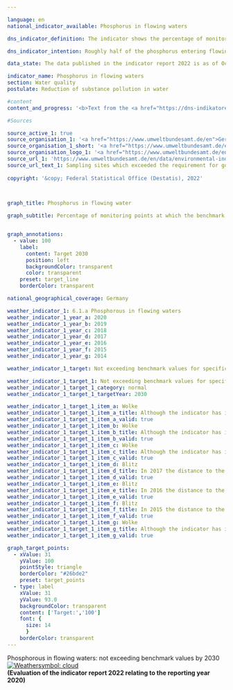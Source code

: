 ```yaml
---

language: en    
national_indicator_available: Phosphorus in flowing waters    

dns_indicator_definition: The indicator shows the percentage of monitoring sites at which the benchmark values for good ecological status are achieved for the relevant water types with regard to phosphorus in flowing waters.    

dns_indicator_intention: Roughly half of the phosphorus entering flowing water in Germany today comes from agriculture, and the other half is from cities (municipal water treatment plants and rainwater run-off).<br>Together with nitrate pollution, it is one of the reasons why a surfeit of nutrients (eutrophication) occurs in rivers, lakes and seas. The consequences of this are algae growth, oxygen depletion and even fish mortality or the growth of toxic blue-green algae. For this reason, adherence at all monitoring sites to the benchmark values indicated in the Ordinance on the Protection of Surface Waters (Oberflächengewässerverordnung) for the relevant water types was defined as a goal for 2030.    

data_state: The data published in the indicator report 2022 is as of Oct 31 2022. The data shown on this platform is updated regularly, so that more current data may be available online than published in the <a href="https://dns-indikatoren.de/en/facts_publications/">indicator report 2022</a>.    

indicator_name: Phosphorus in flowing waters    
section: Water quality    
postulate: Reduction of substance pollution in water    

#content     
content_and_progress: '<b>Text from the <a href="https://dns-indikatoren.de/en/facts_publications/">Indicator Report 2021&nbsp;</a></b><br><br>The pollution of rivers with phosphorus is measured by the Länder as part of their monitoring under the <abbr title="European Union"  tabindex="0">EU</abbr> Water Framework Directive. The data used for the indicator are taken from the surveillance network, which comprises some 250&nbsp;monitoring sites. In most cases, the monitoring sites were established in the main flows of the large rivers and at the mouths of important tributaries. The data are compiled by the Federal Environment Agency on the basis of information from the German Working Group on Water Issues of the Länder and the Federal Government (<abbr title="German Working Group on Water Issues of the Länder and the Federal Government"  tabindex="0">LAWA</abbr>).<br><br>Each of the figures used to calculate the indicator value shows whether the annual average reading from a particular monitoring site adhered to or fell below the benchmark value but not the extent to which the threshold was exceeded. The information from the individual monitoring sites is presented in aggregated form. Accordingly, the value of the indicator depends on the number of monitoring sites and how representative their distribution is. Lakes and other bodies of water are not covered by the indicator.<br><br>Since the different bodies of water react with differing levels of sensitivity to nutrients such as phosphorous, the precise benchmark values vary. The vast majority of flowing waters use the benchmark value of 0.1&nbsp;<abbr title="Miligrams per litre"  tabindex="0">mg/l</abbr> of phosphorous. In organic substrate-dominated rivers, the benchmark value is 0.15&nbsp;<abbr title="Miligrams per litre"  tabindex="0">mg/l</abbr>, for marshland streams 0.3&nbsp;<abbr title="Miligrams per litre"  tabindex="0">mg/l</abbr> and for transitional waters influenced by tidal movement 0.045&nbsp;<abbr title="Miligrams per litre"  tabindex="0">mg/l</abbr>.<br><br>The indicators of phosphorous and nitrate levels (6.1.a and 6.1.b) cover two key aspects of water quality. However, there are other, additional components such as the existence of natural habitats around water bodies and the exposure to pollutants (such as pesticides, metals, medicines), all of which are also relevant to water quality. Phosphorous generally enters a body of water through the input of phosphates.<br><br>In 2018, the annual average of values measured was below the benchmark value at 44% of the monitoring points at rivers. 50% of the monitoring points showed average concentrations of up to twice the benchmark value, while 4% of the monitoring points were in the range of up to four times the benchmark value (not shown in the chart). The remaining 2% showed even higher concentrations.<br><br>When viewed over time, the proportion of monitoring points not exceeding the benchmark value has continuously increased and has doubled since 1990. However, the percentage rate of monitoring points with concentrations of up to twice the benchmark value tripled during the same period. Conversely, the share of monitoring points with even higher values has fallen significantly since the early 1990s. The level of pollution has been reduced significantly thanks in particular to the introduction of phosphate-free detergents and the specification of threshold values for the discharge of treated waste water.<br><br>Considering the average trend of the last five years, the indicator has developed slightly positively. The goal of not exceeding the specified threshold value at all monitoring points was still clearly missed.<br><br>'    

#Sources    

source_active_1: true
source_organisation_1: '<a href="https://www.umweltbundesamt.de/en">German Environment Agency on the basis of data from the German Working Group on Water Issues of the Länder and the Federal Government (LAWA)</a>'
source_organisation_1_short: '<a href="https://www.umweltbundesamt.de/en" target="_blank">German Environment Agency on the basis of data from the German Working Group on Water Issues of the Länder and the Federal Government (LAWA)</a>'
source_organisation_logo_1: '<a href="https://www.umweltbundesamt.de/en" target="_blank"><img src="https://dnsUpgradeEnvironment.github.io/dns-indicators/public/OrgImgEn/uba.png" alt="German Environment Agency on the basis of data from the German Working Group on Water Issues of the Länder and the Federal Government (LAWA)" title=" Click here to visit the homepage of the organizationGerman Environment Agency on the basis of data from the German Working Group on Water Issues of the Länder and the Federal Government (LAWA)" style="height:60px; width:148px; border: transparent"/></a>'
source_url_1: 'https://www.umweltbundesamt.de/en/data/environmental-indicators/indicator-river-eutrophication-phosphorus'
source_url_text_1: Sampling sites which exceeded the requirement for good status for total phosphorus in rivers
    
copyright: '&copy; Federal Statistical Office (Destatis), 2022'    

    

graph_title: Phosphorus in flowing water    

graph_subtitle: Percentage of monitoring points at which the benchmark values for good ecological status for total phosphorous in flowing waters is not exceeded    


graph_annotations:
  - value: 100
    label:
      content: Target 2030
      position: left
      backgroundColor: transparent
      color: transparent
    preset: target_line
    borderColor: transparent        

national_geographical_coverage: Germany    

weather_indicator_1: 6.1.a Phosphorous in flowing waters
weather_indicator_1_year_a: 2020
weather_indicator_1_year_b: 2019
weather_indicator_1_year_c: 2018
weather_indicator_1_year_d: 2017
weather_indicator_1_year_e: 2016
weather_indicator_1_year_f: 2015
weather_indicator_1_year_g: 2014

weather_indicator_1_target: Not exceeding benchmark values for specific types of water bodies at all monitoring points by 2030

weather_indicator_1_target_1: Not exceeding benchmark values for specific types of water bodies at all monitoring points by 2030
weather_indicator_1_target_1_category: normal
weather_indicator_1_target_1_targetYear: 2030

weather_indicator_1_target_1_item_a: Wolke
weather_indicator_1_target_1_item_a_title: Although the indicator has in 2020 been moving in the desired direction toward the target, if the trend had to continued, the target would have been missed in the target year by more than 20% of the difference between the target value and the value at that time.
weather_indicator_1_target_1_item_a_valid: true
weather_indicator_1_target_1_item_b: Wolke
weather_indicator_1_target_1_item_b_title: Although the indicator has in 2019 been moving in the desired direction toward the target, if the trend had to continued, the target would have been missed in the target year by more than 20% of the difference between the target value and the value at that time.
weather_indicator_1_target_1_item_b_valid: true
weather_indicator_1_target_1_item_c: Wolke
weather_indicator_1_target_1_item_c_title: Although the indicator has in 2018 been moving in the desired direction toward the target, if the trend had to continued, the target would have been missed in the target year by more than 20% of the difference between the target value and the value at that time.
weather_indicator_1_target_1_item_c_valid: true
weather_indicator_1_target_1_item_d: Blitz
weather_indicator_1_target_1_item_d_title: In 2017 the distance to the target was constantly high or had increased. Thus, the indicator did not develop in the desired direction.
weather_indicator_1_target_1_item_d_valid: true
weather_indicator_1_target_1_item_e: Blitz
weather_indicator_1_target_1_item_e_title: In 2016 the distance to the target was constantly high or had increased. Thus, the indicator did not develop in the desired direction.
weather_indicator_1_target_1_item_e_valid: true
weather_indicator_1_target_1_item_f: Blitz
weather_indicator_1_target_1_item_f_title: In 2015 the distance to the target was constantly high or had increased. Thus, the indicator did not develop in the desired direction.
weather_indicator_1_target_1_item_f_valid: true
weather_indicator_1_target_1_item_g: Wolke
weather_indicator_1_target_1_item_g_title: Although the indicator has in 2014 been moving in the desired direction toward the target, if the trend had to continued, the target would have been missed in the target year by more than 20% of the difference between the target value and the value at that time.
weather_indicator_1_target_1_item_g_valid: true    

graph_target_points:
  - xValue: 31
    yValue: 100
    pointStyle: triangle
    borderColor: "#26bde2"
    preset: target_points
  - type: label
    xValue: 31
    yValue: 93.0
    backgroundColor: transparent
    content: ['Target:','100']
    font: {
      size: 14
      }
    borderColor: transparent    
---
```



<div>
  <div class="my-header">
    <label class="default">Phosphorous in flowing waters: not exceeding benchmark values by 2030
      <a href="https://dnsUpgradeEnvironment.github.io/dns-indicators/en/status"><img src="https://g205sdgs.github.io/sdg-indicators/public/Wettersymbole/Wolke.png" title="Although the indicator has in 2020 been moving in the desired direction toward the target, if the trend had to continued, the target would have been missed in the target year by more than 20% of the difference between the target value and the value at that time." alt="Weathersymbol: cloud"/>
      </a>
    </label>
  </div>
</div>
<div class="my-header-note">
  <label class="default"><b>(Evaluation of the indicator report 2022 relating to the reporting year 2020)
  </b></label>
</div>